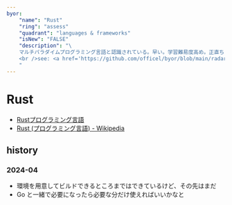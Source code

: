 ```yaml
---
byor:
    "name": "Rust"
    "ring": "assess"
    "quadrant": "languages & frameworks"
    "isNew": "FALSE"
    "description": "\
    マルチパラダイムプログラミング言語と認識されている。早い。学習難易度高め。正直ちょっと難しい。\
    <br />see: <a href='https://github.com/officel/byor/blob/main/radar/languages_frameworks/rust.md'>note</a>\
    "
---
```


# Rust

- [Rustプログラミング言語](https://www.rust-lang.org/ja)
- [Rust (プログラミング言語) - Wikipedia](https://ja.wikipedia.org/wiki/Rust_(%E3%83%97%E3%83%AD%E3%82%B0%E3%83%A9%E3%83%9F%E3%83%B3%E3%82%B0%E8%A8%80%E8%AA%9E))

## history

### 2024-04

- 環境を用意してビルドできるところまではできているけど、その先はまだ
- Go と一緒で必要になったら必要な分だけ使えればいいかなと
